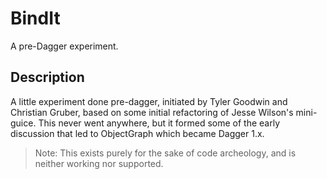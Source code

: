 # BindIt

A pre-Dagger experiment.

## Description
A little experiment done pre-dagger, initiated by Tyler Goodwin and Christian Gruber, based on some initial refactoring of Jesse Wilson's mini-guice.  This never went anywhere, but it formed some of the early discussion that led to ObjectGraph which became Dagger 1.x.  

> Note: This exists purely for the sake of code archeology, and is neither working nor supported.

